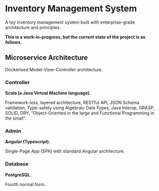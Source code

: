 # Inventory Management System

A toy inventory management system built with enterprise-grade architecture and principles.

**This is a work-in-progress, but the current state of the project is as follows.**

## Microservice Architecture

Dockerised Model-View-Controller architecture.

### Controller

**Scala (a Java Virtual Machine language).**

Framework-less, layered architecture, RESTful API, JSON Schema validation, Type-safety using Algebraic Data Types, Java Interop, GRASP, SOLID, DRY, “Object-Oriented in the large and Functional Programming in the small”.

### Admin

**Angular (Typescript).**

Single-Page App (SPA) with standard Angular architecture.

### Database

**PostgreSQL.**

Fourth normal form.
